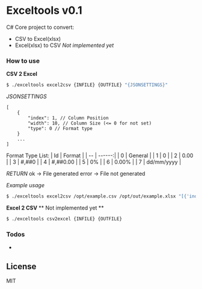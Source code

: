 ﻿# Exceltools v0.1

C# Core project to convert:
  - CSV to Excel(xlsx)
  - Excel(xlsx) to CSV *Not implemented yet*

### How to use

**CSV 2 Excel**

```sh
$ ./exceltools excel2csv {INFILE} {OUTFILE} "{JSONSETTINGS}"
```

*JSONSETTINGS*
```
[
    {
        "index": 1, // Column Position
        "width": 10, // Column Size (<= 0 for not set)
        "type": 0 // Format type
    }
    ...
]
```

Format Type List:
| Id | Format |
| -- | ------:|
| 0 | General |
| 1 | 0 |
| 2 | 0.00 |
| 3 | #,##0 |
| 4 | #,##0.00 |
| 5 | 0% |
| 6 | 0.00% |
| 7 | dd/mm/yyyy |

*RETURN*
ok -> File generated
error -> File not generated

*Example usage*
```sh
$ ./exceltools excel2csv /opt/example.csv /opt/out/example.xlsx "[{'index':1, 'width': 10, 'type':7}]"
```

**Excel 2 CSV**
** Not implemented yet **
```sh
$ ./exceltools csv2excel {INFILE} {OUTFILE}
```

### Todos
-

License
----

MIT
